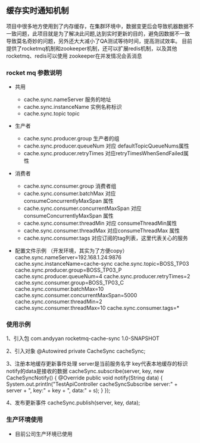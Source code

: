 ## 缓存实时通知机制
项目中很多地方使用到了内存缓存，在集群环境中，数据变更后会导致机器数据不一致问题，此项目就是为了解决此问题,达到实时更新的目的，避免因数据不一致导致莫名奇妙的问题，另外还大大减小了QA测试等待时间，提高测试效率。
目前提供了rocketmq机制和zookeeper机制，还可以扩展redis机制，以及其他
rocketmq、redis可以使用  zookeeper在并发情况会丢消息

### rocket mq 参数说明
- 共用
    - cache.sync.nameServer 服务的地址
    - cache.sync.instanceName 实例名称标识
    - cache.sync.topic topic
- 生产者
    - cache.sync.producer.group 生产者的组 
    - cache.sync.producer.queueNum 对应 defaultTopicQueueNums属性
    - cache.sync.producer.retryTimes 对应retryTimesWhenSendFailed属性
- 消费者
    - cache.sync.consumer.group 消费者组
    - cache.sync.consumer.batchMax 对应 consumeConcurrentlyMaxSpan 属性
    - cache.sync.consumer.concurrentMaxSpan 对应 consumeConcurrentlyMaxSpan 属性
    - cache.sync.consumer.threadMin 对应 consumeThreadMin属性
    - cache.sync.consumer.threadMax 对应consumeThreadMax 属性
    - cache.sync.consumer.tags 对应订阅的tag列表，这里代表关心的服务
    
- 配置文件示例 （开发环境，其实为了方便copy）
cache.sync.nameServer=192.168.1.24:9876
cache.sync.instanceName=cache-sync
cache.sync.topic=BOSS_TP03
cache.sync.producer.group=BOSS_TP03_P
cache.sync.producer.queueNum=4
cache.sync.producer.retryTimes=2
cache.sync.consumer.group=BOSS_TP03_C
cache.sync.consumer.batchMax=10
cache.sync.consumer.concurrentMaxSpan=5000
cache.sync.consumer.threadMin=2
cache.sync.consumer.threadMax=10
cache.sync.consumer.tags=*

### 使用示例

1、引入包
<dependency>
    <groupId>com.andyyan</groupId>
    <artifactId>rocketmq-cache-sync</artifactId>
    <version>1.0-SNAPSHOT</version>
</dependency>

2、引入对象
    @Autowired
    private CacheSync cacheSync;

3、注册本地缓存更新事件处理
server是当前服务名字 key代表本地缓存的标识 notify的data是接收的数据
cacheSync.subscribe(server, key, new CacheSyncNotify() {
    @Override
    public void notify(String data) {
        System.out.println("TestApiController cacheSyncSubscribe server:" + server + ", key:" + key + ", data:" + s);
    }
});

4、发布更新事件
cacheSync.publish(server, key, data);

### 生产环境使用
- 目前公司生产环境已使用
